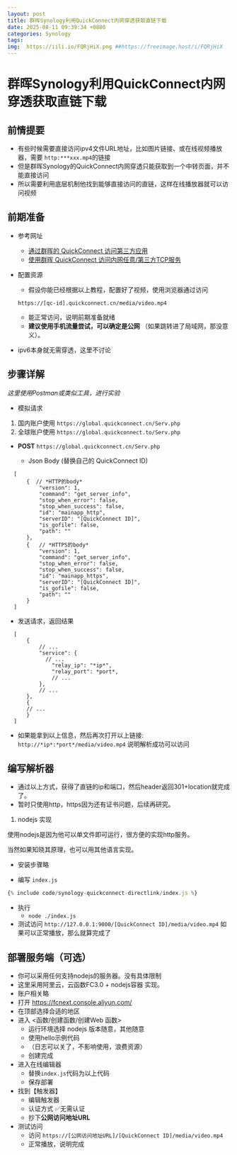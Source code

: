 ```yaml
---
layout: post
title: 群晖Synology利用QuickConnect内网穿透获取直链下载
date: 2025-08-11 09:39:34 +0800
categories: Synology
tags: 
img:  https://iili.io/FQRjHiX.png ##https://freeimage.host/i/FQRjHiX
---
```


# 群晖Synology利用QuickConnect内网穿透获取直链下载

## 前情提要
  - 有些时候需要直接访问ipv4文件URL地址，比如图片链接、或在线视频播放器，需要 `http:***xxx.mp4`的链接
  - 但是群晖Synology的QuickConnect内网穿透只能获取到一个中转页面，并不能直接访问
  - 所以需要利用底层机制他找到能够直接访问的直链，这样在线播放器就可以访问视频

  
## 前期准备
  - 参考网址
    - [通过群晖的 QuickConnect 访问第三方应用](https://null.studio/2020/02/16/access-thirdparty-web-via-synology-quickconnect/)
    - [使用群晖 QuickConnect 访问内网任意/第三方TCP服务](https://blog.lyc8503.net/post/10-all-in-quickconnect/)

  - 配置资源
    - 假设你能已经根据以上教程，配置好了视频，使用浏览器通过访问
     
    `https://[qc-id].quickconnect.cn/media/video.mp4`
    - 能正常访问，说明前期准备就绪
    - **建议使用手机流量尝试，可以确定是公网** （如果跳转进了局域网，那没意义）。
  - ipv6本身就无需穿透，这里不讨论

## 步骤详解
  *这里使用Postman或类似工具，进行实验*
  
  - 模拟请求
  
  1. 国内账户使用 `https://global.quickconnect.cn/Serv.php`
  2. 全球账户使用 `https://global.quickconnect.to/Serv.php`
  
  - **POST**  `https://global.quickconnect.cn/Serv.php` 
  
    - Json Body  (替换自己的 QuickConnect ID)
  ~~~ json5
    [
        {  // *HTTP的body*
            "version": 1,
            "command": "get_server_info",
            "stop_when_error": false,
            "stop_when_success": false,
            "id": "mainapp_http",
            "serverID": "[QuickConnect ID]",
            "is_gofile": false,
            "path": ""
        },
        {   // *HTTPS的body*
            "version": 1,
            "command": "get_server_info",
            "stop_when_error": false,
            "stop_when_success": false,
            "id": "mainapp_https",
            "serverID": "[QuickConnect ID]",
            "is_gofile": false,
            "path": ""
        }
    ]
  ~~~

  - 发送请求，返回结果
  ~~~ json5
    [
        {
            // ...
            "service": {
              // ...
                "relay_ip": "*ip*",
                "relay_port": *port*,
                // ...
            },
            // ...
        },
        {
        // ...
        }
    ]
  ~~~

  - 如果能拿到以上信息，然后再次打开以上链接: `http://*ip*:*port*/media/video.mp4`  说明解析成功可以访问

## 编写解析器
  - 通过以上方式，获得了直链的ip和端口，然后header返回301+location就完成了。
  - 暂时只使用http，https因为还有证书问题，后续再研究。

  1. nodejs 实现
  
  使用nodejs是因为他可以单文件即可运行，很方便的实现http服务。

  当然如果知晓其原理，也可以用其他语言实现。
  - 安装步骤略
  
  - 编写 `index.js`


~~~ javascript
{% include code/synology-quickconnect-directlink/index.js %}
~~~

<script>
var $currentScript = $(document.currentScript);
$currentScript.prev(".language-javascript").find("pre")
  .attr({
    'data-download-link': '',
    'data-src': "https://github.tianrld.top/https://raw.githubusercontent.com/oOtroyOo/blog-mdui/master/_includes/code/synology-quickconnect-directlink/index.js"
  });
$currentScript.remove();
</script>
  - 执行
    - `node ./index.js`
  - 测试访问 `http://127.0.0.1:9000/[QuickConnect ID]/media/video.mp4`
  如果可以正常播放，那么就算完成了

## 部署服务端（可选）
  - 你可以采用任何支持nodejs的服务器。没有具体限制
  - 这里采用阿里云，云函数FC3.0 + nodejs容器 实现。
  - 账户相关略
  - 打开 https://fcnext.console.aliyun.com/
  - 在顶部选择合适的地区
  - 进入 <函数/创建函数/创建Web 函数>
    - 运行环境选择 nodejs 版本随意，其他随意
    - 使用hello示例代码
    - （日志可以关了，不影响使用，浪费资源）
    - 创建完成
  - 进入在线编辑器
    - 替换`index.js`代码为以上代码
    - 保存部署
  - 找到【触发器】
    - 编辑触发器
    - 认证方式 ✅无需认证
    - 抄下**公网访问地址URL**
  - 测试访问
    - 访问 `https://[公网访问地址URL]/[QuickConnect ID]/media/video.mp4`
    - 正常播放，说明完成

